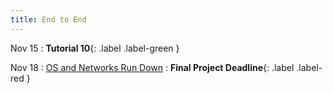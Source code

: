 ```yaml
---
title: End to End
---
```

Nov 15
: **Tutorial 10**{: .label .label-green }

Nov 18
: [OS and Networks Run Down](#)
: **Final Project Deadline**{: .label .label-red }
